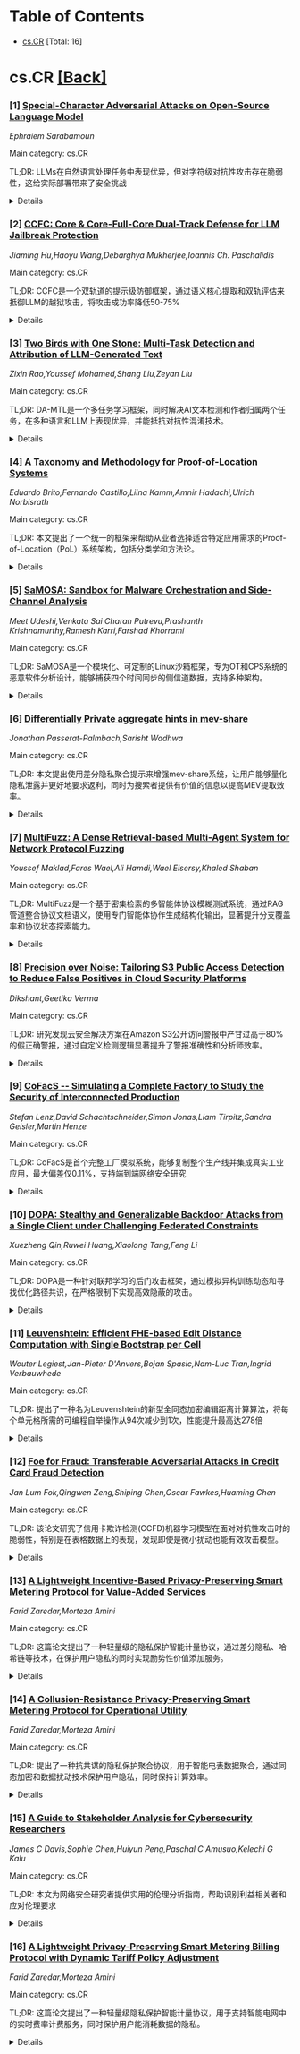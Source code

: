<div id=toc></div>

# Table of Contents

- [cs.CR](#cs.CR) [Total: 16]


<div id='cs.CR'></div>

# cs.CR [[Back]](#toc)

### [1] [Special-Character Adversarial Attacks on Open-Source Language Model](https://arxiv.org/abs/2508.14070)
*Ephraiem Sarabamoun*

Main category: cs.CR

TL;DR: LLMs在自然语言处理任务中表现优异，但对字符级对抗性攻击存在脆弱性，这给实际部署带来了安全挑战


<details>
  <summary>Details</summary>
Motivation: 大型语言模型在各种NLP任务中取得了显著性能，但研究发现它们容易受到字符级对抗性操作的攻击，这种脆弱性对实际应用构成了严重的安全威胁

Method: 论文主要关注字符级对抗性攻击对LLMs的影响分析

Result: 研究发现LLMs在面对字符级对抗性操作时表现出明显的脆弱性

Conclusion: LLMs的字符级对抗脆弱性是其实际部署中需要解决的重要安全问题

Abstract: Large language models (LLMs) have achieved remarkable performance across
diverse natural language processing tasks, yet their vulnerability to
character-level adversarial manipulations presents significant security
challenges for real-world deployments.

</details>


### [2] [CCFC: Core & Core-Full-Core Dual-Track Defense for LLM Jailbreak Protection](https://arxiv.org/abs/2508.14128)
*Jiaming Hu,Haoyu Wang,Debarghya Mukherjee,Ioannis Ch. Paschalidis*

Main category: cs.CR

TL;DR: CCFC是一个双轨道的提示级防御框架，通过语义核心提取和双轨评估来抵御LLM的越狱攻击，将攻击成功率降低50-75%


<details>
  <summary>Details</summary>
Motivation: 大型语言模型面临提示注入和结构感知越狱攻击的严重安全挑战，需要有效的防御机制

Method: 使用少样本提示提取查询语义核心，通过核心轨道忽略对抗性干扰，通过核心-完整-核心轨道破坏攻击结构模式，最后基于安全一致性检查选择响应

Result: 相比最先进防御方法，CCFC将DeepInception、GCG等强对抗攻击的成功率降低50-75%，且在良性查询上保持高质量响应

Conclusion: CCFC提供了一个实用有效的解决方案，在不牺牲响应质量的前提下显著提升LLM部署的安全性

Abstract: Jailbreak attacks pose a serious challenge to the safe deployment of large
language models (LLMs). We introduce CCFC (Core & Core-Full-Core), a
dual-track, prompt-level defense framework designed to mitigate LLMs'
vulnerabilities from prompt injection and structure-aware jailbreak attacks.
CCFC operates by first isolating the semantic core of a user query via few-shot
prompting, and then evaluating the query using two complementary tracks: a
core-only track to ignore adversarial distractions (e.g., toxic suffixes or
prefix injections), and a core-full-core (CFC) track to disrupt the structural
patterns exploited by gradient-based or edit-based attacks. The final response
is selected based on a safety consistency check across both tracks, ensuring
robustness without compromising on response quality. We demonstrate that CCFC
cuts attack success rates by 50-75% versus state-of-the-art defenses against
strong adversaries (e.g., DeepInception, GCG), without sacrificing fidelity on
benign queries. Our method consistently outperforms state-of-the-art
prompt-level defenses, offering a practical and effective solution for safer
LLM deployment.

</details>


### [3] [Two Birds with One Stone: Multi-Task Detection and Attribution of LLM-Generated Text](https://arxiv.org/abs/2508.14190)
*Zixin Rao,Youssef Mohamed,Shang Liu,Zeyan Liu*

Main category: cs.CR

TL;DR: DA-MTL是一个多任务学习框架，同时解决AI文本检测和作者归属两个任务，在多种语言和LLM上表现优异，并能抵抗对抗性混淆技术。


<details>
  <summary>Details</summary>
Motivation: 现有AI文本检测方法主要针对英语且只关注检测，而作者归属任务研究较少但法医分析中很重要，需要同时解决这两个相关任务。

Method: 提出了DA-MTL多任务学习框架，同时处理文本检测和作者归属，通过共享任务间的见解来提升两个任务的性能。

Result: 在9个数据集和4个骨干模型上评估，DA-MTL在多种语言和LLM来源上都表现出色，并能有效抵抗对抗性攻击。

Conclusion: 该框架为LLM行为分析和检测/作者归属任务的泛化提供了宝贵见解，证明了多任务学习在相关NLP任务中的有效性。

Abstract: Large Language Models (LLMs), such as GPT-4 and Llama, have demonstrated
remarkable abilities in generating natural language. However, they also pose
security and integrity challenges. Existing countermeasures primarily focus on
distinguishing AI-generated content from human-written text, with most
solutions tailored for English. Meanwhile, authorship attribution--determining
which specific LLM produced a given text--has received comparatively little
attention despite its importance in forensic analysis. In this paper, we
present DA-MTL, a multi-task learning framework that simultaneously addresses
both text detection and authorship attribution. We evaluate DA-MTL on nine
datasets and four backbone models, demonstrating its strong performance across
multiple languages and LLM sources. Our framework captures each task's unique
characteristics and shares insights between them, which boosts performance in
both tasks. Additionally, we conduct a thorough analysis of cross-modal and
cross-lingual patterns and assess the framework's robustness against
adversarial obfuscation techniques. Our findings offer valuable insights into
LLM behavior and the generalization of both detection and authorship
attribution.

</details>


### [4] [A Taxonomy and Methodology for Proof-of-Location Systems](https://arxiv.org/abs/2508.14230)
*Eduardo Brito,Fernando Castillo,Liina Kamm,Amnir Hadachi,Ulrich Norbisrath*

Main category: cs.CR

TL;DR: 本文提出了一个统一的框架来帮助从业者选择适合特定应用需求的Proof-of-Location（PoL）系统架构，包括分类学和方法论。


<details>
  <summary>Details</summary>
Motivation: 数字社会越来越依赖物理存在的可信证明，但传统定位方法缺乏密码学保证，容易受到欺骗攻击。PoL研究虽然发展迅速，但设计空间复杂，需要系统化的指导框架。

Method: 提出了包含四个核心领域的分类学：（1）密码学保证（2）时空同步（3）信任和见证模型（4）交互和开销。基于此引入了将应用需求映射到合适PoL架构的方法论。

Result: 通过三个用例（零售电子优惠券、供应链审计和物理电子投票）展示了方法论的应用，说明不同约束如何影响协议选择。

Conclusion: 这项工作为构建安全、可扩展和可互操作的PoL系统提供了结构化方法，帮助从业者根据具体需求选择合适的架构设计。

Abstract: Digital societies increasingly rely on trustworthy proofs of physical
presence for services such as supply-chain tracking, e-voting, ride-sharing,
and location-based rewards. Yet, traditional localization methods often lack
cryptographic guarantees of where and when an entity was present, leaving them
vulnerable to spoofing, replay, or collusion attacks. In response, research on
Proof-of-Location (PoL) has emerged, with recent approaches combining distance
bounding, distributed consensus, and privacy-enhancing techniques to enable
verifiable, tamper-resistant location claims.
  As the design space for PoL systems grows in complexity, this paper provides
a unified framework to help practitioners navigate diverse application needs.
We first propose a taxonomy identifying four core domains: (1) cryptographic
guarantees, (2) spatio-temporal synchronization, (3) trust and witness models,
and (4) interaction and overhead. Building on this, we introduce a methodology
to map application-specific requirements onto appropriate PoL architectures. We
illustrate this process through three use cases (retail e-coupons, supply chain
auditing, and physical e-voting), each showing how different constraints shape
protocol choices. Overall, this work offers a structured approach to building
secure, scalable, and interoperable PoL systems.

</details>


### [5] [SaMOSA: Sandbox for Malware Orchestration and Side-Channel Analysis](https://arxiv.org/abs/2508.14261)
*Meet Udeshi,Venkata Sai Charan Putrevu,Prashanth Krishnamurthy,Ramesh Karri,Farshad Khorrami*

Main category: cs.CR

TL;DR: SaMOSA是一个模块化、可定制的Linux沙箱框架，专为OT和CPS系统的恶意软件分析设计，能够捕获四个时间同步的侧信道数据，支持多种架构。


<details>
  <summary>Details</summary>
Motivation: 随着针对OT和CPS系统的Linux嵌入式设备恶意软件激增，现有沙箱功能有限，无法满足全面的恶意软件动态分析需求。

Method: 开发SaMOSA沙箱框架，通过FakeNet模拟网络服务，提供管道钩子进行环境编排和定制，捕获系统调用、网络活动、磁盘活动和硬件性能计数器四个侧信道。

Result: SaMOSA相比现有沙箱捕获更多侧信道，支持x86-64、ARM64和PowerPC 64三种架构，并通过三个恶意软件家族的案例研究验证了其优势。

Conclusion: SaMOSA填补了Linux恶意软件分析领域的空白，提供了一个可适应多种分析任务的模块化沙箱框架。

Abstract: Cyber-attacks on operational technology (OT) and cyber-physical systems (CPS)
have increased tremendously in recent years with the proliferation of malware
targeting Linux-based embedded devices of OT and CPS systems. Comprehensive
malware detection requires dynamic analysis of execution behavior in addition
to static analysis of binaries. Safe execution of malware in a manner that
captures relevant behaviors via side-channels requires a sandbox environment.
Existing Linux sandboxes are built for specific tasks, only capture one or two
side-channels, and do not offer customization for different analysis tasks. We
present the SaMOSA Linux sandbox that allows emulation of Linux malwares while
capturing time-synchronized side-channels from four sources. SaMOSA
additionally provides emulation of network services via FakeNet, and allows
orchestration and customization of the sandbox environment via pipeline hooks.
In comparison to existing Linux sandboxes, SaMOSA captures more side-channels
namely system calls, network activity, disk activity, and hardware performance
counters. It supports three architectures predominantly used in OT and CPS
namely x86-64, ARM64, and PowerPC 64. SaMOSA fills a gap in Linux malware
analysis by providing a modular and customizable sandbox framework that can be
adapted for many malware analysis tasks. We present three case studies of three
different malware families to demonstrate the advantages of SaMOSA.

</details>


### [6] [Differentially Private aggregate hints in mev-share](https://arxiv.org/abs/2508.14284)
*Jonathan Passerat-Palmbach,Sarisht Wadhwa*

Main category: cs.CR

TL;DR: 本文提出使用差分隐私聚合提示来增强mev-share系统，让用户能够量化隐私泄露并更好地要求返利，同时为搜索者提供有价值的信息以提高MEV提取效率。


<details>
  <summary>Details</summary>
Motivation: 解决用户在MEV提取中信息共享与隐私保护的矛盾 - 搜索者需要更多信息来维持链上交易所效率和盈利能力，而用户希望防止前置交易而保留信息。

Method: 采用差分隐私（DP）聚合提示作为新型提示，在可信策展人模型下设计聚合提示，利用随机抽样防御女巫攻击并增强用户隐私。

Result: DP聚合提示使用户能够正式量化对搜索者的隐私损失，从而更好地估计要求的返利水平，同时为搜索者提供改进的后置交易提取和前置交易预防的有价值提示。

Conclusion: 差分隐私聚合提示可以增强mev-share系统，平衡用户隐私保护和搜索者信息需求，为双方创造更好的MEV提取环境。

Abstract: Flashbots recently released mev-share to empower users with control over the
amount of information they share with searchers for extracting Maximal
Extractable Value (MEV). Searchers require more information to maintain
on-chain exchange efficiency and profitability, while users aim to prevent
frontrunning by withholding information. After analyzing two searching
strategies in mev-share to reason about searching techniques, this paper
introduces Differentially-Private (DP) aggregate hints as a new type of hints
to disclose information quantitatively. DP aggregate hints enable users to
formally quantify their privacy loss to searchers, and thus better estimate the
level of rebates to ask in return. The paper discusses the current properties
and privacy loss in mev-share and lays out how DP aggregate hints could enhance
the system for both users and searchers. We leverage Differential Privacy in
the Trusted Curator Model to design our aggregate hints. Additionally, we
explain how random sampling can defend against sybil attacks and amplify
overall user privacy while providing valuable hints to searchers for improved
backrunning extraction and frontrunning prevention.

</details>


### [7] [MultiFuzz: A Dense Retrieval-based Multi-Agent System for Network Protocol Fuzzing](https://arxiv.org/abs/2508.14300)
*Youssef Maklad,Fares Wael,Ali Hamdi,Wael Elsersy,Khaled Shaban*

Main category: cs.CR

TL;DR: MultiFuzz是一个基于密集检索的多智能体协议模糊测试系统，通过RAG管道整合协议文档语义，使用专门智能体协作生成结构化输出，显著提升分支覆盖率和协议状态探索能力。


<details>
  <summary>Details</summary>
Motivation: 传统协议模糊测试技术（如AFL）对复杂协议语法语义理解有限，种子变异策略僵化。虽然ChatAFL引入了LLM指导模糊测试，但仍存在输出不可靠、幻觉问题以及LLM对协议规范知识假设等问题。

Method: 使用密集检索技术将协议文档（RFC）构建向量数据库，建立RAG管道；采用多智能体系统，通过模块化智能体组协作，利用思维链推理动态调整模糊测试策略；结合语义感知上下文检索和结构化工具辅助推理。

Result: 在实时流协议（RTSP）上的实验表明，MultiFuzz相比NSFuzz、AFLNet和ChatAFL等先进模糊测试工具，显著提高了分支覆盖率，探索了更深层的协议状态和转换。

Conclusion: MultiFuzz通过结合密集检索、智能体协调和语言模型推理，建立了自主协议模糊测试的新范式，为未来智能基于智能体的模糊测试系统提供了可扩展和可扩展的基础。

Abstract: Traditional protocol fuzzing techniques, such as those employed by AFL-based
systems, often lack effectiveness due to a limited semantic understanding of
complex protocol grammars and rigid seed mutation strategies. Recent works,
such as ChatAFL, have integrated Large Language Models (LLMs) to guide protocol
fuzzing and address these limitations, pushing protocol fuzzers to wider
exploration of the protocol state space. But ChatAFL still faces issues like
unreliable output, LLM hallucinations, and assumptions of LLM knowledge about
protocol specifications. This paper introduces MultiFuzz, a novel dense
retrieval-based multi-agent system designed to overcome these limitations by
integrating semantic-aware context retrieval, specialized agents, and
structured tool-assisted reasoning. MultiFuzz utilizes agentic chunks of
protocol documentation (RFC Documents) to build embeddings in a vector database
for a retrieval-augmented generation (RAG) pipeline, enabling agents to
generate more reliable and structured outputs, enhancing the fuzzer in mutating
protocol messages with enhanced state coverage and adherence to syntactic
constraints. The framework decomposes the fuzzing process into modular groups
of agents that collaborate through chain-of-thought reasoning to dynamically
adapt fuzzing strategies based on the retrieved contextual knowledge.
Experimental evaluations on the Real-Time Streaming Protocol (RTSP) demonstrate
that MultiFuzz significantly improves branch coverage and explores deeper
protocol states and transitions over state-of-the-art (SOTA) fuzzers such as
NSFuzz, AFLNet, and ChatAFL. By combining dense retrieval, agentic
coordination, and language model reasoning, MultiFuzz establishes a new
paradigm in autonomous protocol fuzzing, offering a scalable and extensible
foundation for future research in intelligent agentic-based fuzzing systems.

</details>


### [8] [Precision over Noise: Tailoring S3 Public Access Detection to Reduce False Positives in Cloud Security Platforms](https://arxiv.org/abs/2508.14402)
*Dikshant,Geetika Verma*

Main category: cs.CR

TL;DR: 研究发现云安全解决方案在Amazon S3公开访问警报中产甘过高于80%的假正确警报，通过自定义检测逻辑显著提升了警报准确性和分析师效率。


<details>
  <summary>Details</summary>
Motivation: 云安全解决方案过多的假正确警报导致分析师疲劳和运维效率下降，需要解决Amazon S3公开访问警报中长期存在的假正确问题。

Method: 在模拟生产环境中测试超1000个Amazon S3桶，创建了一个统一的自定义检测逻辑"S3公开访问验证和数据泄漏"，系统扫描ACL配置、桶策略、公开泄漏指标和敏感数据存在情况。

Result: 自定义检测逻辑显著减少了假正确警报，提高了警报准确性，为安全分析师节省了大量时间，验证了一种可执行的解决方案。

Conclusion: 通过自定义检测逻辑可以有效解决云安全警报中的假正确问题，提升检测准确性和运维效率，适用于符合规范要求的云环境。

Abstract: Excessive and spurious alert generation by cloud security solutions is a root
cause of analyst fatigue and operational inefficiencies. In this study, the
long-standing issue of false positives from publicly accessible alerts in
Amazon S3, as generated by a licensed cloud-native security solution, is
examined. In a simulated production test environment, which consisted of over
1,000 Amazon S3 buckets with diverse access configurations, it was discovered
that over 80\% of the alerts generated by default rules were classified as
false positives, thus demonstrating the severity of the detection issue. This
severely impacted detection accuracy and generated a heavier workload for
analysts due to redundant manual triage efforts. For addressing this problem,
custom detection logic was created as an exercise of the native rule
customization capabilities of the solution. A unified titled ``S3 Public Access
Validation and Data Exposure'' was created in an effort to consolidate
different forms of alerts into one, context-aware logic that systematically
scans ACL configurations, bucket policies, indicators of public exposure, and
the presence of sensitive data, and then marks only those S3 buckets that
indeed denote security risk and are publicly exposed on the internet with no
authentication. The results demonstrate a significant reduction in false
positives, more precise alert fidelity, and significant time saving for
security analysts, thus demonstrating an actionable and reproducible solution
to enhance the accuracy of security alerting in compliance-focused cloud
environments.

</details>


### [9] [CoFacS -- Simulating a Complete Factory to Study the Security of Interconnected Production](https://arxiv.org/abs/2508.14526)
*Stefan Lenz,David Schachtschneider,Simon Jonas,Liam Tirpitz,Sandra Geisler,Martin Henze*

Main category: cs.CR

TL;DR: CoFacS是首个完整工厂模拟系统，能够复制整个生产线并集成真实工业应用，最大偏差仅0.11%，支持端到端网络安全研究


<details>
  <summary>Details</summary>
Motivation: 工业数字化带来安全漏洞，现有测试床只能模拟部分生产线，无法进行端到端网络安全评估

Method: 开发CoFacS完整工厂模拟系统，验证其与物理模型工厂的一致性，并通过案例研究展示其应用

Result: CoFacS与物理参考系统的最大偏差为0.11%，能够准确模拟现实世界行为

Conclusion: CoFacS为工业网络安全研究提供了有效的端到端测试平台，支持物理攻击和网络攻击的影响研究

Abstract: While the digitization of industrial factories provides tremendous
improvements for the production of goods, it also renders such systems
vulnerable to serious cyber-attacks. To research, test, and validate security
measures protecting industrial networks against such cyber-attacks, the
security community relies on testbeds to simulate industrial systems, as
utilizing live systems endangers costly components or even human life. However,
existing testbeds focus on individual parts of typically complex production
lines in industrial factories. Consequently, the impact of cyber-attacks on
industrial networks as well as the effectiveness of countermeasures cannot be
evaluated in an end-to-end manner. To address this issue and facilitate
research on novel security mechanisms, we present CoFacS, the first COmplete
FACtory Simulation that replicates an entire production line and affords the
integration of real-life industrial applications. To showcase that CoFacS
accurately captures real-world behavior, we validate it against a physical
model factory widely used in security research. We show that CoFacS has a
maximum deviation of 0.11% to the physical reference, which enables us to study
the impact of physical attacks or network-based cyber-attacks. Moreover, we
highlight how CoFacS enables security research through two cases studies
surrounding attack detection and the resilience of 5G-based industrial
communication against jamming.

</details>


### [10] [DOPA: Stealthy and Generalizable Backdoor Attacks from a Single Client under Challenging Federated Constraints](https://arxiv.org/abs/2508.14530)
*Xuezheng Qin,Ruwei Huang,Xiaolong Tang,Feng Li*

Main category: cs.CR

TL;DR: DOPA是一种针对联邦学习的后门攻击框架，通过模拟异构训练动态和寻找优化路径共识，在严格限制下实现高效隐蔽的攻击。


<details>
  <summary>Details</summary>
Motivation: 现有联邦学习后门攻击方法依赖理想化假设，在真实世界约束（有限攻击者控制、非IID数据分布、防御机制）下效果不佳。

Method: 提出DOPA框架，模拟异构本地训练动态，通过跨不同优化路径的一致性信号指导优化，制作通用有效的隐蔽后门触发器。

Result: 在12种防御策略、2种模型架构、2个数据集和不同非IID设置下验证，DOPA在单客户端黑盒稀疏参与威胁模型下实现高攻击成功率、低精度损失、低运行时和长期持久性。

Conclusion: DOPA展示了更实用的攻击范式，为联邦学习系统设计鲁棒防御策略提供了新视角。

Abstract: Federated Learning (FL) is increasingly adopted for privacy-preserving
collaborative training, but its decentralized nature makes it particularly
susceptible to backdoor attacks. Existing attack methods, however, often rely
on idealized assumptions and fail to remain effective under real-world
constraints, such as limited attacker control, non-IID data distributions, and
the presence of diverse defense mechanisms. To address this gap, we propose
DOPA (Divergent Optimization Path Attack), a novel framework that simulates
heterogeneous local training dynamics and seeks consensus across divergent
optimization trajectories to craft universally effective and stealthy backdoor
triggers. By leveraging consistency signals across simulated paths to guide
optimization, DOPA overcomes the challenge of heterogeneity-induced instability
and achieves practical attack viability under stringent federated constraints.
We validate DOPA on a comprehensive suite of 12 defense strategies, two model
architectures (ResNet18/VGG16), two datasets (CIFAR-10/TinyImageNet), and both
mild and extreme non-IID settings. Despite operating under a single-client,
black-box, and sparsely participating threat model, DOPA consistently achieves
high attack success, minimal accuracy degradation, low runtime, and long-term
persistence. These results demonstrate a more practical attack paradigm,
offering new perspectives for designing robust defense strategies in federated
learning systems

</details>


### [11] [Leuvenshtein: Efficient FHE-based Edit Distance Computation with Single Bootstrap per Cell](https://arxiv.org/abs/2508.14568)
*Wouter Legiest,Jan-Pieter D'Anvers,Bojan Spasic,Nam-Luc Tran,Ingrid Verbauwhede*

Main category: cs.CR

TL;DR: 提出了一种名为Leuvenshtein的新型全同态加密编辑距离计算算法，将每个单元格所需的可编程自举操作从94次减少到1次，性能提升最高达278倍


<details>
  <summary>Details</summary>
Motivation: 编辑距离计算在金融和基因组学等领域至关重要，但传统算法在全同态加密环境下计算成本过高，需要优化

Method: 基于第三代全同态加密方案TFHE，开发了优化的Leuvenshtein算法，减少可编程自举操作次数，并提出了高效的字符相等性检查方法

Result: 相比最佳TFHE实现快278倍，比优化的Wagner-Fisher算法快39倍；当有一个未加密输入时可额外获得3倍加速

Conclusion: Leuvenshtein算法显著降低了全同态加密环境下的编辑距离计算成本，为隐私保护的生物信息学应用提供了高效解决方案

Abstract: This paper presents a novel approach to calculating the Levenshtein (edit)
distance within the framework of Fully Homomorphic Encryption (FHE),
specifically targeting third-generation schemes like TFHE. Edit distance
computations are essential in applications across finance and genomics, such as
DNA sequence alignment. We introduce an optimised algorithm that significantly
reduces the cost of edit distance calculations called Leuvenshtein. This
algorithm specifically reduces the number of programmable bootstraps (PBS)
needed per cell of the calculation, lowering it from approximately 94
operations -- required by the conventional Wagner-Fisher algorithm -- to just
1. Additionally, we propose an efficient method for performing equality checks
on characters, reducing ASCII character comparisons to only 2 PBS operations.
Finally, we explore the potential for further performance improvements by
utilising preprocessing when one of the input strings is unencrypted. Our
Leuvenshtein achieves up to $278\times$ faster performance compared to the best
available TFHE implementation and up to $39\times$ faster than an optimised
implementation of the Wagner-Fisher algorithm. Moreover, when offline
preprocessing is possible due to the presence of one unencrypted input on the
server side, an additional $3\times$ speedup can be achieved.

</details>


### [12] [Foe for Fraud: Transferable Adversarial Attacks in Credit Card Fraud Detection](https://arxiv.org/abs/2508.14699)
*Jan Lum Fok,Qingwen Zeng,Shiping Chen,Oscar Fawkes,Huaming Chen*

Main category: cs.CR

TL;DR: 该论文研究了信用卡欺诈检测(CCFD)机器学习模型在面对对抗性攻击时的脆弱性，特别是在表格数据上的表现，发现即使是微小扰动也能有效攻击模型。


<details>
  <summary>Details</summary>
Motivation: 虽然对抗性攻击在计算机视觉领域已被广泛研究，但在金融领域特别是信用卡欺诈检测的表格数据模型中的影响尚未充分探索，这些潜在漏洞对金融安全构成重大威胁。

Method: 提出了一个整体框架，在黑白盒攻击设置下将基于梯度的攻击方法应用于表格信用卡交易数据，并测试对抗样本在不同模型间的迁移性。

Result: 研究发现表格数据同样容易受到细微扰动的影响，基于梯度的攻击方法产生的对抗样本对非梯度模型也有效，证实了攻击的普遍有效性。

Conclusion: 金融科技从业者需要提高对机器学习模型安全性和可信度的认识，必须为CCFD算法开发鲁棒的防御机制以应对对抗性攻击威胁。

Abstract: Credit card fraud detection (CCFD) is a critical application of Machine
Learning (ML) in the financial sector, where accurately identifying fraudulent
transactions is essential for mitigating financial losses. ML models have
demonstrated their effectiveness in fraud detection task, in particular with
the tabular dataset. While adversarial attacks have been extensively studied in
computer vision and deep learning, their impacts on the ML models, particularly
those trained on CCFD tabular datasets, remains largely unexplored. These
latent vulnerabilities pose significant threats to the security and stability
of the financial industry, especially in high-value transactions where losses
could be substantial. To address this gap, in this paper, we present a holistic
framework that investigate the robustness of CCFD ML model against adversarial
perturbations under different circumstances. Specifically, the gradient-based
attack methods are incorporated into the tabular credit card transaction data
in both black- and white-box adversarial attacks settings. Our findings confirm
that tabular data is also susceptible to subtle perturbations, highlighting the
need for heightened awareness among financial technology practitioners
regarding ML model security and trustworthiness. Furthermore, the experiments
by transferring adversarial samples from gradient-based attack method to
non-gradient-based models also verify our findings. Our results demonstrate
that such attacks remain effective, emphasizing the necessity of developing
robust defenses for CCFD algorithms.

</details>


### [13] [A Lightweight Incentive-Based Privacy-Preserving Smart Metering Protocol for Value-Added Services](https://arxiv.org/abs/2508.14703)
*Farid Zaredar,Morteza Amini*

Main category: cs.CR

TL;DR: 这篇论文提出了一种轻量级的隐私保护智能计量协议，通过差分隐私、哈希链等技术，在保护用户隐私的同时实现励势性价值添加服务。


<details>
  <summary>Details</summary>
Motivation: 智能电表虽然提供了净确计费、断电检测等服务，但消费数据报告可能泄露用户生活方式、政治倾向等隐私信息，或被第三方利用，存在隐私风险。

Method: 采用局部差分隐私、哈希链、盲签名、假名、时间聚合和匿名覆盖网络等技术，向公用事业单位报告可调节粒度的粗粒度数据。

Result: 性能方面：使用1024位RSA密钥、7天周期、每天4次报告，协议运行时间约0.51秒，内存消耗约4.5MB。隐私方面：能抵抗半信任和不信任攻击者，防止身份泄露同时支持自动令牌兑换。

Conclusion: 该协议在保护消费者隐私的同时，保持了数据的实用性，通过轻量级设计实现了励势性价值添加服务，为智能电网中的隐私保护提供了有效解决方案。

Abstract: The emergence of smart grids and advanced metering infrastructure (AMI) has
revolutionized energy management. Unlike traditional power grids, smart grids
benefit from two-way communication through AMI, which surpasses earlier
automated meter reading (AMR). AMI enables diverse demand- and supply-side
utilities such as accurate billing, outage detection, real-time grid control,
load forecasting, and value-added services. Smart meters play a key role by
delivering consumption values at predefined intervals to the utility provider
(UP). However, such reports may raise privacy concerns, as adversaries can
infer lifestyle patterns, political orientations, and the types of electrical
devices in a household, or even sell the data to third parties (TP) such as
insurers. In this paper, we propose a lightweight, privacy-preserving smart
metering protocol for incentive-based value-added services. The scheme employs
local differential privacy, hash chains, blind digital signatures, pseudonyms,
temporal aggregation, and anonymous overlay networks to report coarse-grained
values with adjustable granularity to the UP. This protects consumers' privacy
while preserving data utility. The scheme prevents identity disclosure while
enabling automatic token redemption. From a performance perspective, our
results show that with a 1024-bit RSA key, a 7-day duration, and four reports
per day, our protocol runs in approximately 0.51s and consumes about 4.5 MB of
memory. From a privacy perspective, the protocol resists semi-trusted and
untrusted adversaries.

</details>


### [14] [A Collusion-Resistance Privacy-Preserving Smart Metering Protocol for Operational Utility](https://arxiv.org/abs/2508.14744)
*Farid Zaredar,Morteza Amini*

Main category: cs.CR

TL;DR: 提出了一种抗共谋的隐私保护聚合协议，用于智能电表数据聚合，通过同态加密和数据扰动技术保护用户隐私，同时保持计算效率。


<details>
  <summary>Details</summary>
Motivation: 智能电网虽然提高了能源效率和可靠性，但细粒度用电数据会泄露用户隐私，电力公司可能通过分析时间序列数据获取用户日常活动信息。

Method: 采用部分加法同态加密（Paillier密码系统）、数据聚合、数据扰动和数据最小化技术，构建抗共谋的隐私保护聚合协议。

Result: 协议在1024位密钥下的总执行时间约为2.21秒，通过归一化条件熵（NCE）评估显示，增加噪声规模可提高隐私保护水平（NCE值接近1）。

Conclusion: 该协议在保持高效计算性能的同时，有效保护了用户隐私，通过多种隐私保护技术的结合实现了智能电表数据的隐私安全聚合。

Abstract: Modern grids have adopted advanced metering infrastructure (AMI) to
facilitate bidirectional communication between smart meters and control
centers. This enables smart meters to report consumption values at predefined
intervals to utility providers for purposes including demand balancing, load
forecasting, dynamic billing, and operational efficiency. Compared to
traditional power grids, smart grids offer advantages such as enhanced
reliability, improved energy efficiency, and increased security. However,
utility providers can compromise user privacy by analyzing fine-grained
readings and extracting individuals' daily activities from this time-series
data. To address this concern, we propose a collusion-resistant,
privacy-preserving aggregation protocol for smart metering in operational
services. Our protocol ensures privacy by leveraging techniques such as
partially additive homomorphic encryption, aggregation, data perturbation, and
data minimization. The scheme aggregates perturbed readings using the additive
homomorphic property of the Paillier cryptosystem to provide results for
multiple operational purposes. We evaluate the protocol in terms of both
performance and privacy. Computational, memory, and communication overhead were
examined. The total execution time with 1024-bit key size is about 2.21
seconds. We also evaluated privacy through the normalized conditional entropy
(NCE) metric. Higher NCE values, closer to 1, indicate stronger privacy. By
increasing noise scale, the NCE value rises, showing perturbed values retain
minimal information about the original, thereby reducing risks. Overall,
evaluation demonstrates the protocol's efficiency while employing various
privacy-preserving techniques.

</details>


### [15] [A Guide to Stakeholder Analysis for Cybersecurity Researchers](https://arxiv.org/abs/2508.14796)
*James C Davis,Sophie Chen,Huiyun Peng,Paschal C Amusuo,Kelechi G Kalu*

Main category: cs.CR

TL;DR: 本文为网络安全研究者提供实用的伦理分析指南，帮助识别利益相关者和应对伦理要求


<details>
  <summary>Details</summary>
Motivation: 网络安全研究现在需要正式的基于利益相关者的伦理分析，但许多研究者不确定如何进行此类分析

Method: 列举利益相关者类型并将其映射到常见实证研究方法，提供实际案例演示如何识别现实项目中的利益相关者暴露

Result: 提供了实用的指导框架和案例分析，帮助研究团队清晰应对伦理要求

Conclusion: 该指南旨在帮助研究团队以信心和清晰度而非困惑来满足新的伦理要求

Abstract: Stakeholder-based ethics analysis is now a formal requirement for submissions
to top cybersecurity research venues. This requirement reflects a growing
consensus that cybersecurity researchers must go beyond providing capabilities
to anticipating and mitigating the potential harms thereof. However, many
cybersecurity researchers may be uncertain about how to proceed in an ethics
analysis. In this guide, we provide practical support for that requirement by
enumerating stakeholder types and mapping them to common empirical research
methods. We also offer worked examples to demonstrate how researchers can
identify likely stakeholder exposures in real-world projects. Our goal is to
help research teams meet new ethics mandates with confidence and clarity, not
confusion.

</details>


### [16] [A Lightweight Privacy-Preserving Smart Metering Billing Protocol with Dynamic Tariff Policy Adjustment](https://arxiv.org/abs/2508.14815)
*Farid Zaredar,Morteza Amini*

Main category: cs.CR

TL;DR: 这篇论文提出了一种轻量级隐私保护智能计量协议，用于支持智能电网中的实时费率计费服务，同时保护用户能消耗数据的隐私。


<details>
  <summary>Details</summary>
Motivation: 智能电表收集细粒度能消耗数据带来了净确计费和网络管理的优势，但同时也涉及用户日常活动隐私泄露的风险。

Method: 采用高效的数据干扰技术来模糊精确能消耗数据，防止内部攻击者（包括中间网关和公用事业者）获取敏感信息。

Result: 协议在完整一年的执行时间仅为3.94540秒，并通过Jensen-Shannon散度指标证明能够通过增加噪声规模有效保护用户隐私。

Conclusion: 该方案在保持实时费率计费功能的同时，通过轻量级的数据干扰技术有效解决了智能电表中的隐私泄露问题。

Abstract: The integration of information and communication technology (ICT) with
traditional power grids has led to the emergence of smart grids. Advanced
metering infrastructure (AMI) plays a crucial role in smart grids by
facilitating two-way communication between smart meters and the utility
provider. This bidirectional communication allows intelligent meters to report
fine-grained consumption data at predefined intervals, enabling accurate
billing, efficient grid monitoring and management, and rapid outage detection.
However, the collection of detailed consumption data can inadvertently disclose
consumers' daily activities, raising privacy concerns and potentially leading
to privacy violations. To address these issues and preserve individuals'
privacy, we propose a lightweight privacy-preserving smart metering protocol
specifically designed to support real-time tariff billing service with dynamic
policy adjustment. Our scheme employs an efficient data perturbation technique
to obscure precise energy usage data from internal adversaries, including the
intermediary gateways and the utility provider. Subsequently, we validate the
efficiency and security of our protocol through comprehensive performance and
privacy evaluations. We examined the computational, memory, and communication
overhead of the proposed scheme. The execution time of our secure and
privacy-aware billing system is approximately 3.94540 seconds for a complete
year. Furthermore, we employed the Jensen-Shannon divergence as a privacy
metric to demonstrate that our protocol can effectively safeguard users'
privacy by increasing the noise scale.

</details>
